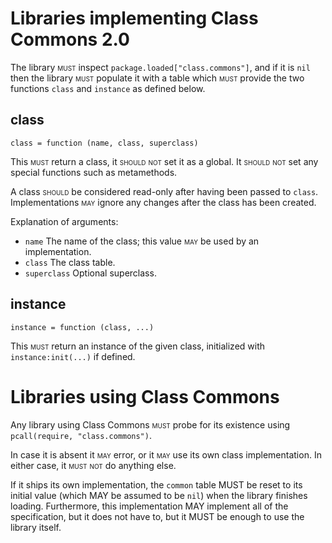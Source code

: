 Libraries implementing Class Commons 2.0
========================================

The library <span style="font-variant:small-caps">must</span> inspect `package.loaded["class.commons"]`, and if it is `nil` then the library <span style="font-variant:small-caps">must</span> populate it with a table which <span style="font-variant:small-caps">must</span> provide the two functions `class` and `instance` as defined below.

## class

	class = function (name, class, superclass)

This <span style="font-variant:small-caps">must</span> return a class, it <span style="font-variant:small-caps">should not</span> set it as a global. It <span style="font-variant:small-caps">should not</span> set any special functions such as metamethods.

A class <span style="font-variant:small-caps">should</span> be considered read-only after having been passed to `class`. Implementations <span style="font-variant:small-caps">may</span> ignore any changes after the class has been created.

Explanation of arguments:

 * `name` The name of the class; this value <span style="font-variant:small-caps">may</span> be used by an implementation.
 * `class` The class table.
 * `superclass` Optional superclass.

## instance

	instance = function (class, ...)

This <span style="font-variant:small-caps">must</span> return an instance of the given class, initialized with `instance:init(...)` if defined.

Libraries using Class Commons
=============================

Any library using Class Commons <span style="font-variant:small-caps">must</span> probe for its existence using `pcall(require, "class.commons")`.

In case it is absent it <span style="font-variant:small-caps">may</span> error, or it <span style="font-variant:small-caps">may</span> use its own class implementation. In either case, it <span style="font-variant:small-caps">must not</span> do anything else.

If it ships its own implementation, the `common` table MUST be reset to its
initial value (which MAY be assumed to be `nil`) when the library finishes
loading.
Furthermore, this implementation MAY implement all of the specification, but it
does not have to, but it MUST be enough to use the library itself.
